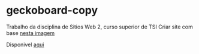 # geckoboard-copy
Trabalho da disciplina de Sitios Web 2, curso superior de TSI
  Criar site com base [nesta imagem](geckoboard.jpg)
  
Disponivel [aqui](https://guispiger.github.io/geckoboard-copy/)
